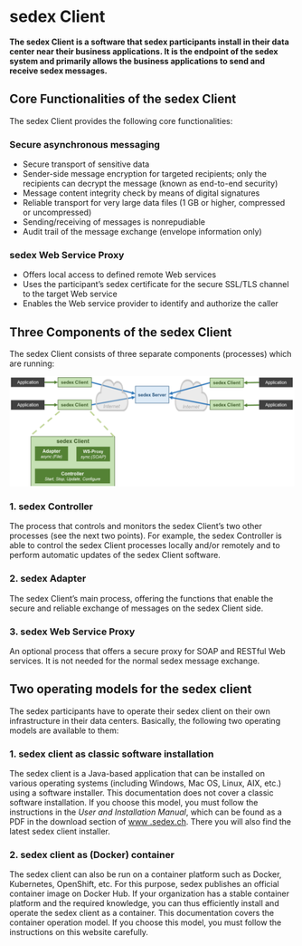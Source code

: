 # sedex Client

**The sedex Client is a software that sedex participants install in their data center near their business applications.
It is the endpoint of the sedex system and primarily allows the business applications to send and receive sedex messages.**

## Core Functionalities of the sedex Client

The sedex Client provides the following core functionalities:

### Secure asynchronous messaging

 - Secure transport of sensitive data 
 - Sender-side message encryption for targeted recipients; only the recipients can decrypt the message (known as end-to-end security)
 - Message content integrity check by means of digital signatures
 - Reliable transport for very large data files (1 GB or higher, compressed or uncompressed)
 - Sending/receiving of messages is nonrepudiable
 - Audit trail of the message exchange (envelope information only)

### sedex Web Service Proxy

 - Offers local access to defined remote Web services
 - Uses the participant’s sedex certificate for the secure SSL/TLS channel to the target Web service
 - Enables the Web service provider to identify and authorize the caller


## Three Components of the sedex Client


The sedex Client consists of three separate components (processes) which are running:

![The sedex Client’s three components (processes)](/assets/v6/sedex-client-three-components.png)


### 1. sedex Controller

The process that controls and monitors the sedex Client’s two other processes (see the next two points). For example, the sedex Controller is able to control the sedex Client processes locally and/or remotely and to perform automatic updates of the sedex Client software.

### 2. sedex Adapter

The sedex Client’s main process, offering the functions that enable the secure and reliable exchange of messages on the sedex Client side. 

### 3. sedex Web Service Proxy

An optional process that offers a secure proxy for SOAP and RESTful Web services. It is not needed for the normal sedex message exchange.



## Two operating models for the sedex client

The sedex participants have to operate their sedex client on their own infrastructure in their data centers.
Basically, the following two operating models are available to them:

### 1. sedex client as classic software installation

The sedex client is a Java-based application that can be installed on various operating systems (including Windows, Mac OS, Linux, AIX, etc.) using a software installer. This documentation does not cover a classic software installation. If you choose this model, you must follow the instructions in the *User and Installation Manual*, which can be found as a PDF in the download section of [www
 .sedex.ch](http://www.sedex.ch). There you will also find the latest sedex client installer.

### 2. sedex client as (Docker) container

The sedex client can also be run on a container platform such as Docker, Kubernetes, OpenShift, etc. For this purpose, sedex publishes an official container image on Docker Hub. If your organization has a stable container platform and the required knowledge, you can thus efficiently install and operate the sedex client as a container. This documentation covers the container operation model. If 
 you choose this model, 
 you must follow the instructions on this website carefully. 
